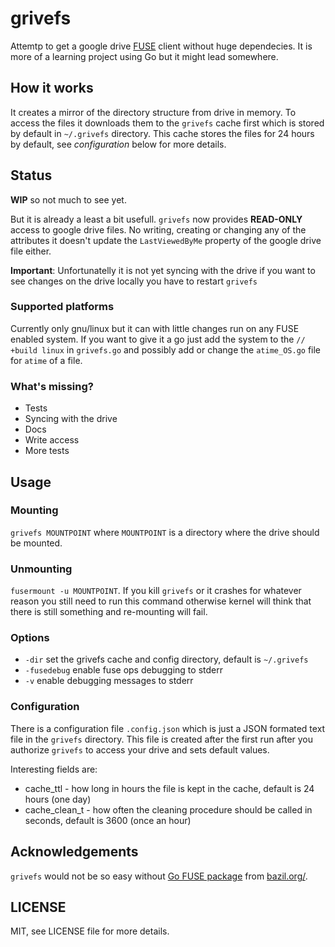# grivefs

Attemtp to get a google drive [FUSE](http://fuse.sourceforge.net/)
client without huge dependecies. It is more of a learning project using Go but it might lead somewhere.

## How it works

It creates a mirror of the directory structure from drive in
memory. To access the files it downloads them to the `grivefs` cache
first which is stored by default in `~/.grivefs` directory. This cache
stores the files for 24 hours by default, see *configuration* below
for more details.

## Status

**WIP** so not much to see yet.

But it is already a least a bit usefull. `grivefs` now provides
**READ-ONLY** access to google drive files. No writing, creating or
changing any of the attributes it doesn't update the `LastViewedByMe`
property of the google drive file either.

**Important**: Unfortunatelly it is not yet syncing with the drive if
  you want to see changes on the drive locally you have to restart
  `grivefs`

### Supported platforms

Currently only gnu/linux but it can with little changes run on any FUSE
enabled system. If you want to give it a go just add the system to the
`// +build linux` in `grivefs.go` and possibly add or change the
`atime_OS.go` file for `atime` of a file.

### What's missing?

+ Tests
+ Syncing with the drive
+ Docs
+ Write access
+ More tests

## Usage

### Mounting

`grivefs MOUNTPOINT` where `MOUNTPOINT` is a directory where the
drive should be mounted.

### Unmounting

`fusermount -u MOUNTPOINT`. If you kill `grivefs` or it crashes for
whatever reason you still need to run this command otherwise kernel
will think that there is still something and re-mounting will fail.

### Options

+ `-dir` set the grivefs cache and config directory, default is `~/.grivefs`
+ `-fusedebug` enable fuse ops debugging to stderr
+ `-v` enable debugging messages to stderr

### Configuration

There is a configuration file `.config.json` which is just a JSON
formated text file in the `grivefs` directory. This file is created
after the first run after you authorize `grivefs` to access your
drive and sets default values.

Interesting fields are:
+ cache_ttl - how long in hours the file is kept in the cache, default
  is 24 hours (one day)
+ cache_clean_t - how often the cleaning procedure should be called in
  seconds, default is 3600 (once an hour)

## Acknowledgements

`grivefs` would not be so easy without
[Go FUSE package](https://bazil.org/fuse/) from
[bazil.org/](https://bazil.org/).

## LICENSE

MIT, see LICENSE file for more details.
